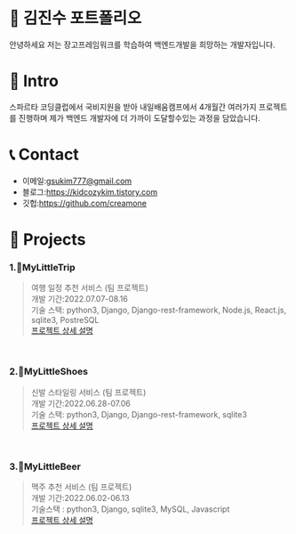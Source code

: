 # 📜 김진수 포트폴리오

안녕하세요 저는 장고프레임워크를 학습하여 백엔드개발을 희망하는 개발자입니다.

# 👋 Intro

스파르타 코딩클럽에서 국비지원을 받아 내일배움캠프에서 4개월간 여러가지 프로젝트를 진행하며 제가 백엔드 개발자에 더 가까이 도달할수있는 과정을 담았습니다.

# 📞 Contact
- 이메일:gsukim777@gmail.com
- 블로그:https://kidcozykim.tistory.com
- 깃헙:https://github.com/creamone

# 📝 Projects

###   1.🛫MyLittleTrip

>  여행 일정 추천 서비스 (팀 프로젝트)  
>  개발 기간:2022.07.07-08.16  
>  기술 스택: python3, Django, Django-rest-framework, Node.js, React.js, sqlite3, PostreSQL  
>  [프로젝트 상세 설명](https://github.com/creamone/MyLittelTrip_backend)  

<br />

###   2.👞MyLittleShoes

> 신발 스타일링 서비스 (팀 프로젝트)  
> 개발 기간:2022.06.28-07.06  
> 기술 스택: python3, Django, Django-rest-framework, sqlite3  
> [프로젝트 상세 설명](https://github.com/creamone/mylittleshoes_backend)  

<br />

###   3.🍻MyLittleBeer

> 맥주 추천 서비스 (팀 프로젝트)  
> 개발 기간:2022.06.02-06.13  
> 기술스택 : python3, Django, sqlite3, MySQL, Javascript  
> [프로젝트 상세 설명](https://github.com/creamone/mylittlebeer)   


